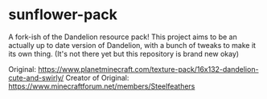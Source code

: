 # sunflower-pack
A fork-ish of the Dandelion resource pack!
This project aims to be an actually up to date version of Dandelion, with a bunch of tweaks to make it its own thing.
(It's not there yet but this repository is brand new okay)

Original: https://www.planetminecraft.com/texture-pack/16x132-dandelion-cute-and-swirly/
Creator of Original: https://www.minecraftforum.net/members/Steelfeathers
